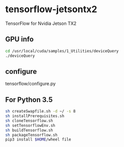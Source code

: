 # tensorflow-jetsontx2

TensorFlow for Nvidia Jetson TX2

## GPU info

```bash
cd /usr/local/cuda/samples/1_Utilities/deviceQuery
./deviceQuery
```

## configure

tensorflow/configure.py

## For Python 3.5

```bash
sh createSwapfile.sh -d ~/ -s 8
sh installPrerequisites.sh
sh cloneTensorflow.sh
sh setTensorflowEnv.sh
sh buildTensorflow.sh
sh packageTensorflow.sh
pip3 install $HOME/wheel file
```
